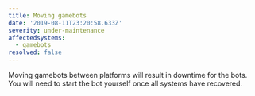 ```yaml
---
title: Moving gamebots
date: '2019-08-11T23:20:58.633Z'
severity: under-maintenance
affectedsystems:
  - gamebots
resolved: false
---
```

Moving gamebots between platforms will result in downtime for the bots. You will need to start the bot yourself once all systems have recovered.

<!--- language code: en -->
